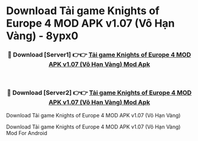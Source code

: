 # Download Tải game Knights of Europe 4 MOD APK v1.07 (Vô Hạn Vàng) - 8ypx0


<div align="center">
<h3>🔴 Download [Server1] 👉👉 <a href="https://apk-comot.site?title=Tải_game_Knights_of_Europe_4_MOD_APK_v1.07_(Vô_Hạn_Vàng)">Tải game Knights of Europe 4 MOD APK v1.07 (Vô Hạn Vàng) Mod Apk</a></h3><br>
<h3>🔴 Download [Server2] 👉👉 <a href="https://apk-comot.site?title=Tải_game_Knights_of_Europe_4_MOD_APK_v1.07_(Vô_Hạn_Vàng)">Tải game Knights of Europe 4 MOD APK v1.07 (Vô Hạn Vàng) Mod Apk</a></h3>
</div>



Download Tải game Knights of Europe 4 MOD APK v1.07 (Vô Hạn Vàng) 

Download Tải game Knights of Europe 4 MOD APK v1.07 (Vô Hạn Vàng) Mod For Android